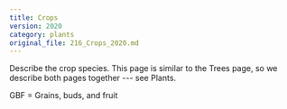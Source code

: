 ```yaml
---
title: Crops
version: 2020
category: plants
original_file: 216_Crops_2020.md
---
```


Describe the crop species. This page is similar to the
Trees page, so we describe both pages together --- see
Plants.

GBF = Grains, buds, and fruit
